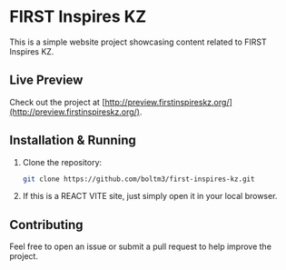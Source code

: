 # FIRST Inspires KZ

This is a simple website project showcasing content related to FIRST Inspires KZ.

## Live Preview

Check out the project at [http://preview.firstinspireskz.org/](http://preview.firstinspireskz.org/).

## Installation & Running

1. Clone the repository:
   ```bash
   git clone https://github.com/boltm3/first-inspires-kz.git
   ```
2. If this is a REACT VITE site, just simply open it in your local browser.

## Contributing

Feel free to open an issue or submit a pull request to help improve the project.
